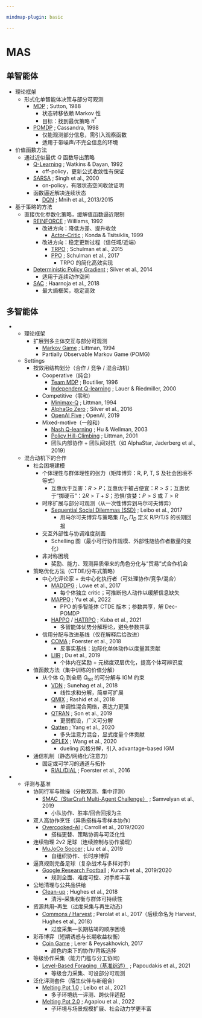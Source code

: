 ```yaml
---

mindmap-plugin: basic

---
```


# MAS

## 单智能体
- 理论框架
    - 形式化单智能体决策与部分可观测
        - [MDP](https://link.springer.com/article/10.1007/BF00992696) ; Sutton, 1988
            - 状态转移依赖 Markov 性
            - 目标：找到最优策略 $\pi^*$
        - [POMDP](https://www.sciencedirect.com/science/article/pii/S000437029800023X) ; Cassandra, 1998
            - 仅能观测部分信息，需引入观察函数
            - 适用于带噪声/不完全信息的环境
- 价值函数方法
    - 通过近似最优 $Q$ 函数导出策略
        - [Q-Learning](https://link.springer.com/article/10.1007/BF00992698) ; Watkins & Dayan, 1992
            - off-policy，更新公式收敛性有保证
        - [SARSA](https://dl.acm.org/doi/10.5555/645529.657617) ; Singh et al., 2000
            - on-policy，有限状态空间收敛证明
        - 函数逼近解决连续状态
            - [DQN](https://arxiv.org/abs/1312.5602) ; Mnih et al., 2013/2015
- 基于策略的方法
    - 直接优化参数化策略，缓解值函数逼近限制
        - [REINFORCE](https://dl.acm.org/doi/10.1145/138243.138273) ; Williams, 1992
            - 改进方向：降低方差、提升收敛
                - [Actor–Critic](https://papers.nips.cc/paper/1786-convergence-properties-of-policy-iteration) ; Konda & Tsitsiklis, 1999
            - 改进方向：稳定更新过程（信任域/近端）
                - [TRPO](https://arxiv.org/abs/1502.05477) ; Schulman et al., 2015
                - [PPO](https://arxiv.org/abs/1707.06347) ; Schulman et al., 2017
                    - TRPO 的简化高效实现
        - [Deterministic Policy Gradient](https://proceedings.mlr.press/v32/silver14.pdf) ; Silver et al., 2014
            - 适用于连续动作空间
        - [SAC](https://arxiv.org/abs/1801.01290) ; Haarnoja et al., 2018
            - 最大熵框架，稳定高效

## 多智能体
-
    - 理论框架
        - 扩展到多主体交互与部分可观测
            - [Markov Game](https://www.jmlr.org/papers/volume4/littman03a/littman03a.pdf) ; Littman, 1994
            - Partially Observable Markov Game (POMG)
    - Settings
        - 按效用结构划分（合作 / 竞争 / 混合动机）
            - Cooperative（纯合）
                - [Team MDP](https://link.springer.com/chapter/10.1007/3-540-61380-2_18) ; Boutilier, 1996
                - [Independent Q-learning](https://link.springer.com/chapter/10.1007/3-540-45545-0_14) ; Lauer & Riedmiller, 2000
            - Competitive（零和）
                - [Minimax-Q](https://www.jmlr.org/papers/volume4/littman03a/littman03a.pdf) ; Littman, 1994
                - [AlphaGo Zero](https://www.nature.com/articles/nature24270) ; Silver et al., 2016
                - [OpenAI Five](https://arxiv.org/abs/1912.06680) ; OpenAI, 2019
            - Mixed-motive（一般和）
                - [Nash Q-learning](https://dl.acm.org/doi/10.1145/502512.502549) ; Hu & Wellman, 2003
                - [Policy Hill-Climbing](https://www.sciencedirect.com/science/article/pii/S0004370201001250) ; Littman, 2001
                - 团队内部协作 + 团队间对抗（如 AlphaStar, Jaderberg et al., 2019）
    - 混合动机下的合作
        - 社会困境建模
            - 个体理性与群体理性的张力（矩阵博弈：R, P, T, S 及社会困境不等式）
                - 互惠优于互害：$R>P$；互惠优于被占便宜：$R>S$；互惠优于“掷硬币”：$2R>T+S$；恐惧/贪婪：$P>S$ 或 $T>R$
            - 时序扩展与部分可观测（从一次性博弈到马尔可夫博弈）
                - [Sequential Social Dilemmas (SSD)](https://arxiv.org/abs/1702.03037) ; Leibo et al., 2017
                    - 用马尔可夫博弈与策略集 $\Pi_C,\Pi_D$ 定义 R/P/T/S 的长期回报
            - 交互外部性与协调难度刻画
                - Schelling 图（最小可行协作规模、外部性随协作者数量的变化）
            - 非对称困境
                - 奖励、能力、观测异质带来的角色分化与“贸易”式合作机会
        - 策略优化方法（CTDE/分布式策略）
            - 中心化评论家 + 去中心化执行者（可处理协作/竞争/混合）
                - [MADDPG](https://arxiv.org/abs/1706.02275) ; Lowe et al., 2017
                    - 每个体独立 critic；可推断他人动作以缓解信息缺失
                - [MAPPO](https://arxiv.org/abs/2103.01955) ; Yu et al., 2022
                    - PPO 的多智能体 CTDE 版本；参数共享，解 Dec-POMDP
                - [HAPPO](https://arxiv.org/abs/2109.11251) / [HATRPO](https://arxiv.org/abs/2109.11251) ; Kuba et al., 2021
                    - 多智能体优势分解理论，避免参数共享
            - 信用分配与改进基线（仅在解释后给改进）
                - [COMA](https://arxiv.org/abs/1705.08926) ; Foerster et al., 2018
                    - 反事实基线：边际化单体动作以度量其贡献
                - [LIIR](https://arxiv.org/abs/1906.10129) ; Du et al., 2019
                    - 个体内在奖励 + 元梯度双层优化，提高个体可辨识度
        - 值函数方法（集中训练的价值分解）
            - 从个体 $Q_i$ 到全局 $Q_{\text{tot}}$ 的可分解与 IGM 约束
                - [VDN](https://arxiv.org/abs/1706.05296) ; Sunehag et al., 2018
                    - 线性求和分解，简单可扩展
                - [QMIX](https://arxiv.org/abs/1803.11485) ; Rashid et al., 2018
                    - 单调性混合网络，表达力更强
                - [QTRAN](https://arxiv.org/abs/1905.05408) ; Son et al., 2019
                    - 更弱假设，广义可分解
                - [Qatten](https://arxiv.org/abs/2002.03939) ; Yang et al., 2020
                    - 多头注意力混合，显式度量个体贡献
                - [QPLEX](https://arxiv.org/abs/2008.01062) ; Wang et al., 2020
                    - dueling 风格分解，引入 advantage-based IGM
        - 通信机制（静态/网络化/注意力）
            - 固定或可学习的通道与拓扑
                - [RIAL/DIAL](https://arxiv.org/abs/1605.06676) ; Foerster et al., 2016
-
    - 评测与基准
        - 协同行军与微操（分散观测、集中评测）
            - [SMAC（StarCraft Multi-Agent Challenge）](https://arxiv.org/abs/1902.04043) ; Samvelyan et al., 2019
                - 小队协作、胜率/回合回报为主
        - 双人高协作烹饪（异质搭档与零样本协作）
            - [Overcooked-AI](https://arxiv.org/abs/1910.05789) ; Carroll et al., 2019/2020
                - 搭档更替、策略协调与可泛化性
        - 连续物理 2v2 足球（连续控制与协作涌现）
            - [MuJoCo Soccer](https://arxiv.org/abs/1902.07151) ; Liu et al., 2019
                - 自组织协作、长时序博弈
        - 逼真规则完备足球（复杂战术与多样对手）
            - [Google Research Football](https://arxiv.org/pdf/1907.11180) ; Kurach et al., 2019/2020
                - 规则全面、难度可控、对手库丰富
        - 公地清理与公共品供给
            - [Clean-up](https://arxiv.org/abs/1803.08884) ; Hughes et al., 2018
                - 清污–采集权衡与群体可持续性
        - 资源共用–再生（过度采集与再生动态）
            - [Commons / Harvest](https://arxiv.org/abs/1707.06600) ; Perolat et al., 2017（后续命名为 Harvest, Hughes et al., 2018）
                - 过度采集—长期枯竭的顺序困境
        - 彩币博弈（短期诱惑与长期收益权衡）
            - [Coin Game](https://arxiv.org/abs/1707.01068) ; Lerer & Peysakhovich, 2017
                - 颜色约束下的协作/背叛选择
        - 等级协作采集（能力门槛与分工协同）
            - [Level-Based Foraging（基准综述）](https://arxiv.org/abs/2006.07869) ; Papoudakis et al., 2021
                - 等级合力采集、可设部分可观测
        - 泛化评测套件（陌生伙伴与新组合）
            - [Melting Pot 1.0](https://proceedings.mlr.press/v139/leibo21a/leibo21a.pdf) ; Leibo et al., 2021
                - 多子环境统一评测、跨伙伴适配
            - [Melting Pot 2.0](https://arxiv.org/abs/2211.02856) ; Agapiou et al., 2022
                - 子环境与场景规模扩展、社会动力学更丰富